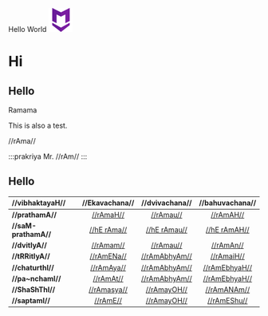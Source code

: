 Hello World ![alt text](https://github.com/adam-p/markdown-here/raw/master/src/common/images/icon48.png "Logo Title Text 1")

# __Hi__

## Hello

<div>Ramama</div>

This is also a test.

//rAma//

:::prakriya
Mr. //rAm//
:::

## Hello

| //vibhaktayaH//      |  //Ekavachana//   |   //dvivachana//   |   //bahuvachana//   |
| :------------------- | :---------------: | :----------------: | :-----------------: |
| **//prathamA//**     |  [//rAmaH//][1]   |   [//rAmau//][2]   |   [//rAmAH//][3]    |
| **//saM-prathamA//** | [//hE rAma//][4]  | [//hE rAmau//][2]  |  [//hE rAmAH//][3]  |
| **//dvitIyA//**      |  [//rAmam//][5]   |   [//rAmau//][6]   |   [//rAmAn//][7]    |
| **//tRRitIyA//**     |  [//rAmENa//][8]  | [//rAmAbhyAm//][9] |  [//rAmaiH//][10]   |
| **//chaturthI//**    | [//rAmAya//][11]  | [//rAmAbhyAm//][9] | [//rAmEbhyaH//][12] |
| **//pa~nchamI//**    |  [//rAmAt//][13]  | [//rAmAbhyAm//][9] | [//rAmEbhyaH//][12] |
| **//ShaShThI//**     | [//rAmasya//][14] | [//rAmayOH//][15]  |  [//rAmANAm//][16]  |
| **//saptamI//**      |  [//rAmE//][17]   | [//rAmayOH//][18]  |  [//rAmEShu//][19]  |

[1]: #/shadlinga-prakaranam/raama-sabdah/raama-1-1
[2]: #/shadlinga-prakaranam/raama-sabdah/raama-1-2
[3]: #/shadlinga-prakaranam/raama-sabdah/raama-1-3
[4]: #/shadlinga-prakaranam/raama-sabdah/raama-1.1-1
[5]: #/shadlinga-prakaranam/raama-sabdah/raama-2-1
[6]: #/shadlinga-prakaranam/raama-sabdah/raama-2-2
[7]: #/shadlinga-prakaranam/raama-sabdah/raama-2-3
[8]: #/shadlinga-prakaranam/raama-sabdah/raama-3-1
[9]: #/shadlinga-prakaranam/raama-sabdah/raama-3-2
[10]: #/shadlinga-prakaranam/raama-sabdah/raama-3-3
[11]: #/shadlinga-prakaranam/raama-sabdah/raama-4-1
[12]: #/shadlinga-prakaranam/raama-sabdah/raama-4-3
[13]: #/shadlinga-prakaranam/raama-sabdah/raama-5-1
[14]: #/shadlinga-prakaranam/raama-sabdah/raama-6-1
[15]: #/shadlinga-prakaranam/raama-sabdah/raama-6-2
[16]: #/shadlinga-prakaranam/raama-sabdah/raama-6-3
[17]: #/shadlinga-prakaranam/raama-sabdah/raama-7-1
[18]: #/shadlinga-prakaranam/raama-sabdah/raama-7-2
[19]: #/shadlinga-prakaranam/raama-sabdah/raama-7-3
